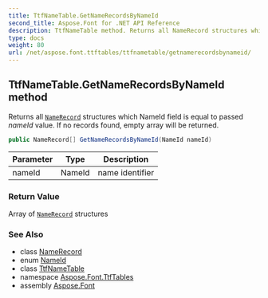 ```yaml
---
title: TtfNameTable.GetNameRecordsByNameId
second_title: Aspose.Font for .NET API Reference
description: TtfNameTable method. Returns all NameRecord structures which NameId field is equal to passed nameId value. If no records found empty array will be returned
type: docs
weight: 80
url: /net/aspose.font.ttftables/ttfnametable/getnamerecordsbynameid/
---
```

## TtfNameTable.GetNameRecordsByNameId method

Returns all [`NameRecord`](../../ttfnametable.namerecord/) structures which NameId field is equal to passed *nameId* value. If no records found, empty array will be returned.

```csharp
public NameRecord[] GetNameRecordsByNameId(NameId nameId)
```

| Parameter | Type | Description |
| --- | --- | --- |
| nameId | NameId | name identifier |

### Return Value

Array of [`NameRecord`](../../ttfnametable.namerecord/) structures

### See Also

* class [NameRecord](../../ttfnametable.namerecord/)
* enum [NameId](../../ttfnametable.nameid/)
* class [TtfNameTable](../)
* namespace [Aspose.Font.TtfTables](../../../aspose.font.ttftables/)
* assembly [Aspose.Font](../../../)


